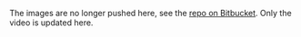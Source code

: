 The images are no longer pushed here, see the [repo on Bitbucket](https://bitbucket.org/stevejarvis/denlapse).
Only the video is updated here.
